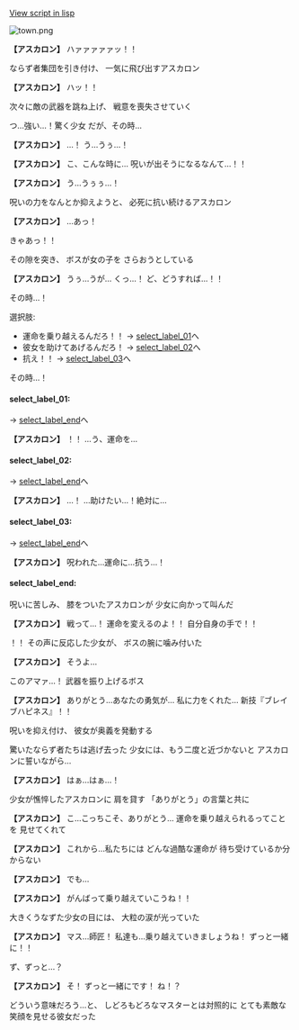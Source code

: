 [View script in lisp](../scripts/10235203.txt)

![town.png](../images/backgrounds/town.png)

**【アスカロン】**
ハァァァァァッ！！

ならず者集団を引き付け、
一気に飛び出すアスカロン

**【アスカロン】**
ハッ！！

次々に敵の武器を跳ね上げ、
戦意を喪失させていく

つ…強い…！驚く少女
だが、その時…

**【アスカロン】**
…！
う…うぅ…！

**【アスカロン】**
こ、こんな時に…
呪いが出そうになるなんて…！！

**【アスカロン】**
う…うぅぅ…！

呪いの力をなんとか抑えようと、
必死に抗い続けるアスカロン

**【アスカロン】**
…あっ！

きゃあっ！！

その隙を突き、
ボスが女の子を
さらおうとしている

**【アスカロン】**
うぅ…うが…
くっ…！
ど、どうすれば…！！

その時…！

選択肢:
- 運命を乗り越えるんだろ！！ → [select_label_01](#select_label_01)へ
- 彼女を助けてあげるんだろ！ → [select_label_02](#select_label_02)へ
- 抗え！！ → [select_label_03](#select_label_03)へ

その時…！

#### select_label_01:
 → [select_label_end](#select_label_end)へ

**【アスカロン】**
！！
…う、運命を…

#### select_label_02:
 → [select_label_end](#select_label_end)へ

**【アスカロン】**
…！
…助けたい…！絶対に…

#### select_label_03:
 → [select_label_end](#select_label_end)へ

**【アスカロン】**
呪われた…運命に…抗う…！

#### select_label_end:

呪いに苦しみ、
膝をついたアスカロンが
少女に向かって叫んだ

**【アスカロン】**
戦って…！
運命を変えるのよ！！
自分自身の手で！！

！！
その声に反応した少女が、
ボスの腕に噛み付いた

**【アスカロン】**
そうよ…

このアマァ…！
武器を振り上げるボス

**【アスカロン】**
ありがとう…あなたの勇気が…
私に力をくれた…
新技『ブレイブハピネス』！！

呪いを抑え付け、
彼女が奥義を発動する

驚いたならず者たちは逃げ去った
少女には、もう二度と近づかないと
アスカロンに誓いながら…

**【アスカロン】**
はぁ…はぁ…！

少女が憔悴したアスカロンに
肩を貸す
「ありがとう」の言葉と共に

**【アスカロン】**
こ…こっちこそ、ありがとう…
運命を乗り越えられるってことを
見せてくれて

**【アスカロン】**
これから…私たちには
どんな過酷な運命が
待ち受けているか分からない

**【アスカロン】**
でも…

**【アスカロン】**
がんばって乗り越えていこうね！！

大きくうなずた少女の目には、
大粒の涙が光っていた

**【アスカロン】**
マス…師匠！
私達も…乗り越えていきましょうね！
ずっと一緒に！！

ず、ずっと…？

**【アスカロン】**
そ！
ずっと一緒にです！
ね！？

どういう意味だろう…と、
しどろもどろなマスターとは対照的に
とても素敵な笑顔を見せる彼女だった